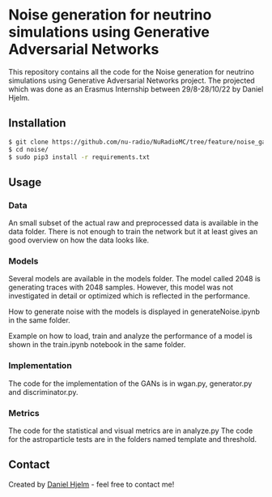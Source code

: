 # Noise generation for neutrino simulations using Generative Adversarial Networks 

This repository contains all the code for the Noise generation for neutrino simulations using Generative Adversarial Networks project. The projected which was done as an Erasmus Internship between 29/8-28/10/22 by Daniel Hjelm. 
<!-- Report available here: [report](https://github.com/nu-radio/NuRadioMC) -->


## Installation

```bash
$ git clone https://github.com/nu-radio/NuRadioMC/tree/feature/noise_gan/NuRadioReco/modules/io/noise
$ cd noise/
$ sudo pip3 install -r requirements.txt
```

## Usage

### Data

An small subset of the actual raw and preprocessed data is available in the data folder.
There is not enough to train the network but it at least gives an good overview on how
the data looks like.

### Models

Several models are available in the models folder. The model called 2048 is generating traces with 2048 samples. However, this model was not investigated in detail or optimized which is reflected in the performance.

How to generate noise with the models is displayed in generateNoise.ipynb in the same folder.

Example on how to load, train and analyze the performance of a model is shown in the train.ipynb notebook in the same folder.


### Implementation

The code for the implementation of the GANs is in wgan.py, generator.py and discriminator.py.

### Metrics

The code for the statistical and visual metrics are in analyze.py
The code for the astroparticle tests are in the folders named template and threshold.

## Contact
Created by [Daniel Hjelm](mailto:dnl1@live.se) - feel free to contact me!




